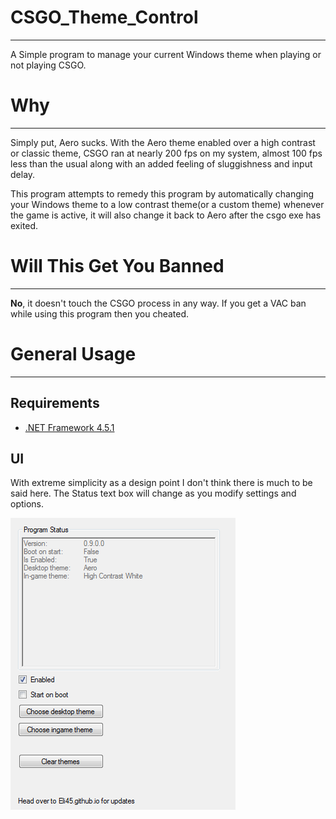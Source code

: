 # CSGO_Theme_Control
--------------------------
A Simple program to manage your current Windows theme when playing or not playing CSGO.

# Why
--------------------------
Simply put, Aero sucks. With the Aero theme enabled over a high contrast or classic theme, CSGO ran at nearly 200 fps on my system, almost 100 fps less than the usual along with an added feeling of sluggishness and input delay.

This program attempts to remedy this program by automatically changing your Windows theme to a low contrast theme(or a custom theme) whenever the game is active, it will also change it back to Aero after the csgo exe has exited.

# Will This Get You Banned
--------------------------
<b>No</b>, it doesn't touch the CSGO process in any way. If you get a VAC ban while using this program then you cheated.

# General Usage
--------------------------
## Requirements
- [.NET Framework 4.5.1](http://www.microsoft.com/en-us/download/details.aspx?id=40779 "Download Link")

## UI
With extreme simplicity as a design point I don't think there is much to be said here. The Status text box will change as you modify settings and options.

![](/readmeAssets/UISection/UI.png "A simple UI.")

